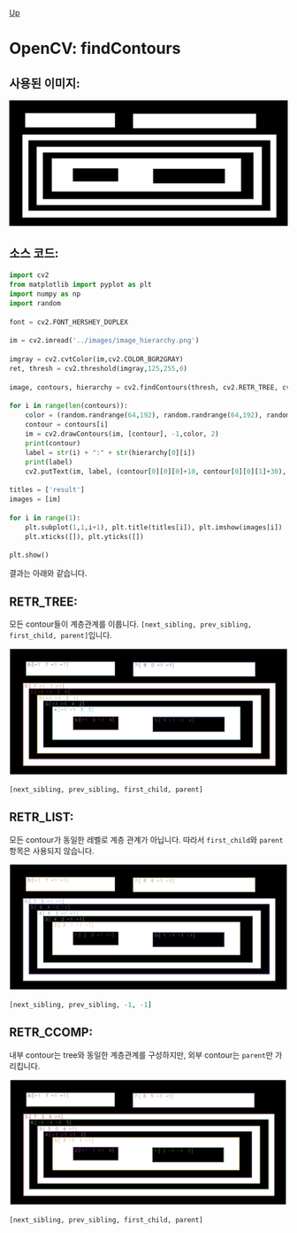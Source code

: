 [Up](index.md)

# OpenCV: findContours

## 사용된 이미지:

![image_hierarchy](contours_hierarchy.assets/image_hierarchy.png)

## 소스 코드: 

```python
import cv2
from matplotlib import pyplot as plt
import numpy as np
import random

font = cv2.FONT_HERSHEY_DUPLEX 

im = cv2.imread('../images/image_hierarchy.png')

imgray = cv2.cvtColor(im,cv2.COLOR_BGR2GRAY)
ret, thresh = cv2.threshold(imgray,125,255,0)

image, contours, hierarchy = cv2.findContours(thresh, cv2.RETR_TREE, cv2.CHAIN_APPROX_SIMPLE)

for i in range(len(contours)):
    color = (random.randrange(64,192), random.randrange(64,192), random.randrange(64,192))
    contour = contours[i]
    im = cv2.drawContours(im, [contour], -1,color, 2)
    print(contour)
    label = str(i) + ":" + str(hierarchy[0][i])
    print(label)
    cv2.putText(im, label, (contour[0][0][0]+10, contour[0][0][1]+30), font, 1, color, 1, cv2.LINE_AA)

titles = ['result']
images = [im]

for i in range(1):
    plt.subplot(1,1,i+1), plt.title(titles[i]), plt.imshow(images[i])
    plt.xticks([]), plt.yticks([])

plt.show()

```

결과는 아래와 같습니다.

## RETR_TREE:

모든  contour들이 계층관계를 이룹니다. `[next_sibling, prev_sibling, first_child, parent]`입니다.

![1550717580174](contours_hierarchy.assets/tree.png)

```python
[next_sibling, prev_sibling, first_child, parent]
```

## RETR_LIST:

모든 contour가 동일한 레벨로 계층 관계가 아닙니다. 따라서 `first_child`와 `parent` 항목은 사용되지 않습니다.

![1550717501957](contours_hierarchy.assets/list.png)

```python
[next_sibling, prev_sibling, -1, -1]
```

## RETR_CCOMP:

내부 contour는 tree와 동일한 계층관계를 구성하지만, 외부 contour는 `parent`만 가리킵니다.

![1550717462926](contours_hierarchy.assets/ccomp.png)

```python
[next_sibling, prev_sibling, first_child, parent]
```


